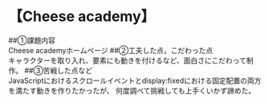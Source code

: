 # 【Cheese academy】

##①課題内容  
Cheese academyホームページ
##②工夫した点，こだわった点  
キャラクターを取り入れ、要素にも動きを付けるなど、面白さにこだわって制作。
##③苦戦した点など  
JavaScriptにおけるスクロールイベントとdisplay:fixedにおける固定配置の両方を満たす動きを作りたかったが、
何度調べて挑戦しても上手くいかず諦めた。
